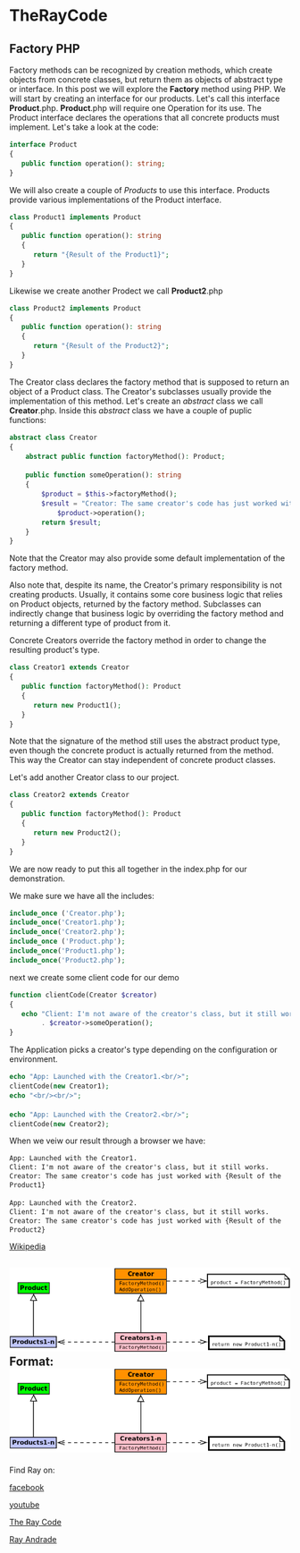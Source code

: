 # TheRayCode
## Factory PHP

Factory methods can be recognized by creation methods, which create objects from concrete classes, but return them as objects of abstract type or interface.
In this post we will explore the **Factory** method using PHP.
We will start by creating an interface for our products. Let's call this interface **Product**.php.
**Product**.php will require one Operation for its use.
The Product interface declares the operations that all concrete products must implement.
Let's take a look at the code:

```php
interface Product
{
   public function operation(): string;
}
```
We will also create a couple of *Products* to use this interface.
Products provide various implementations of the Product interface.

```php
class Product1 implements Product
{
   public function operation(): string
   {
      return "{Result of the Product1}";
   }
}
```
Likewise we create another Prodect we call **Product2**.php

```php
class Product2 implements Product
{
   public function operation(): string
   {
      return "{Result of the Product2}";
   }
}
```
The Creator class declares the factory method that is supposed to return an object of a Product class. The Creator's subclasses usually provide the implementation of this method.
Let's create an *abstract* class we call **Creator**.php.
Inside this *abstract* class we have a couple of puplic functions:
```php
abstract class Creator
{
    abstract public function factoryMethod(): Product;

    public function someOperation(): string
    {
        $product = $this->factoryMethod();
        $result = "Creator: The same creator's code has just worked with " .
            $product->operation();
        return $result;
    }
}
```
Note that the Creator may also provide some default implementation of the factory method.

Also note that, despite its name, the Creator's primary responsibility is not creating products. 
Usually, it contains some core business logic that relies on Product objects, returned by the factory method. 
Subclasses can indirectly change that business logic by overriding the factory method  and returning a different type of product from it.

Concrete Creators override the factory method in order to change the resulting product's type.

```php
class Creator1 extends Creator
{
   public function factoryMethod(): Product
   {
      return new Product1();
   }
}
```

Note that the signature of the method still uses the abstract product type, even though the concrete product is actually returned from the method. 
This way the Creator can stay independent of concrete product classes.

Let's add another Creator class to our project.

```php
class Creator2 extends Creator
{
   public function factoryMethod(): Product
   {
      return new Product2();
   }
}
```
We are now ready to put this all together in the index.php for our demonstration.

 We make sure we have all the includes:
 
```php
include_once ('Creator.php');
include_once('Creator1.php');
include_once('Creator2.php');
include_once ('Product.php');
include_once('Product1.php');
include_once('Product2.php');
```
next we create some client code for our demo
```php
function clientCode(Creator $creator)
{
   echo "Client: I'm not aware of the creator's class, but it still works.<br/>"
        . $creator->someOperation();
}
```

The Application picks a creator's type depending on the configuration or environment.

```php
echo "App: Launched with the Creator1.<br/>";
clientCode(new Creator1);
echo "<br/><br/>";

echo "App: Launched with the Creator2.<br/>";
clientCode(new Creator2);
```
When we veiw our result through a browser we have:
```
App: Launched with the Creator1.
Client: I'm not aware of the creator's class, but it still works.
Creator: The same creator's code has just worked with {Result of the Product1}

App: Launched with the Creator2.
Client: I'm not aware of the creator's class, but it still works.
Creator: The same creator's code has just worked with {Result of the Product2}
```

[Wikipedia](https://en.wikipedia.org/wiki/Factory_method_pattern/)

![GitHub Logo](/UMLs/images/Factory.png)
Format: ![Factory](https://github.com/RayAndrade/TheRayCode/blob/main/UMLs/images/Factory.png)
----------------------------------------------------------------------------------------------------

Find Ray on:

[facebook](https://www.facebook.com/TheRayCode/)

[youtube](https://www.youtube.com/user/AndradeRay/)

[The Ray Code](https://www.RayAndrade.com)

[Ray Andrade](https://www.RayAndrade.org)


